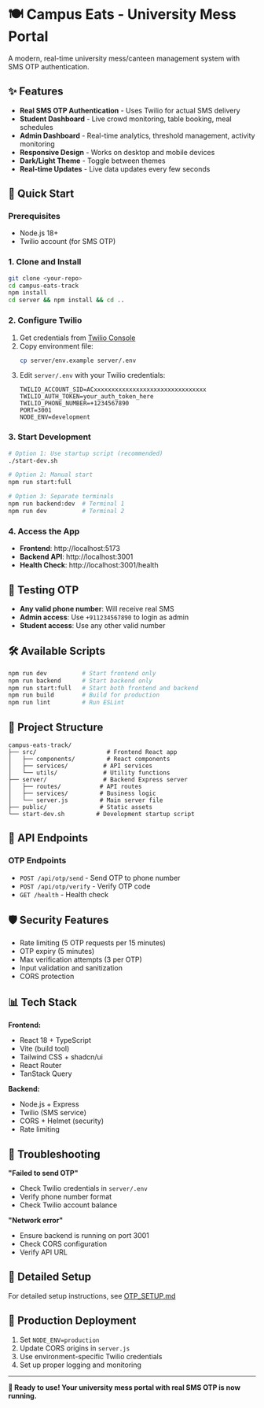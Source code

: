 # 🍽️ Campus Eats - University Mess Portal

A modern, real-time university mess/canteen management system with SMS OTP authentication.

## ✨ Features

- **Real SMS OTP Authentication** - Uses Twilio for actual SMS delivery
- **Student Dashboard** - Live crowd monitoring, table booking, meal schedules
- **Admin Dashboard** - Real-time analytics, threshold management, activity monitoring
- **Responsive Design** - Works on desktop and mobile devices
- **Dark/Light Theme** - Toggle between themes
- **Real-time Updates** - Live data updates every few seconds

## 🚀 Quick Start

### Prerequisites
- Node.js 18+ 
- Twilio account (for SMS OTP)

### 1. Clone and Install
```bash
git clone <your-repo>
cd campus-eats-track
npm install
cd server && npm install && cd ..
```

### 2. Configure Twilio
1. Get credentials from [Twilio Console](https://console.twilio.com/)
2. Copy environment file:
   ```bash
   cp server/env.example server/.env
   ```
3. Edit `server/.env` with your Twilio credentials:
   ```env
   TWILIO_ACCOUNT_SID=ACxxxxxxxxxxxxxxxxxxxxxxxxxxxxxxxx
   TWILIO_AUTH_TOKEN=your_auth_token_here
   TWILIO_PHONE_NUMBER=+1234567890
   PORT=3001
   NODE_ENV=development
   ```

### 3. Start Development
```bash
# Option 1: Use startup script (recommended)
./start-dev.sh

# Option 2: Manual start
npm run start:full

# Option 3: Separate terminals
npm run backend:dev  # Terminal 1
npm run dev          # Terminal 2
```

### 4. Access the App
- **Frontend**: http://localhost:5173
- **Backend API**: http://localhost:3001
- **Health Check**: http://localhost:3001/health

## 📱 Testing OTP

- **Any valid phone number**: Will receive real SMS
- **Admin access**: Use `+911234567890` to login as admin
- **Student access**: Use any other valid number

## 🛠️ Available Scripts

```bash
npm run dev          # Start frontend only
npm run backend      # Start backend only
npm run start:full   # Start both frontend and backend
npm run build        # Build for production
npm run lint         # Run ESLint
```

## 📁 Project Structure

```
campus-eats-track/
├── src/                    # Frontend React app
│   ├── components/         # React components
│   ├── services/          # API services
│   └── utils/             # Utility functions
├── server/                # Backend Express server
│   ├── routes/           # API routes
│   ├── services/         # Business logic
│   └── server.js         # Main server file
├── public/               # Static assets
└── start-dev.sh         # Development startup script
```

## 🔧 API Endpoints

### OTP Endpoints
- `POST /api/otp/send` - Send OTP to phone number
- `POST /api/otp/verify` - Verify OTP code
- `GET /health` - Health check

## 🛡️ Security Features

- Rate limiting (5 OTP requests per 15 minutes)
- OTP expiry (5 minutes)
- Max verification attempts (3 per OTP)
- Input validation and sanitization
- CORS protection

## 📊 Tech Stack

**Frontend:**
- React 18 + TypeScript
- Vite (build tool)
- Tailwind CSS + shadcn/ui
- React Router
- TanStack Query

**Backend:**
- Node.js + Express
- Twilio (SMS service)
- CORS + Helmet (security)
- Rate limiting

## 🚨 Troubleshooting

**"Failed to send OTP"**
- Check Twilio credentials in `server/.env`
- Verify phone number format
- Check Twilio account balance

**"Network error"**
- Ensure backend is running on port 3001
- Check CORS configuration
- Verify API URL

## 📖 Detailed Setup

For detailed setup instructions, see [OTP_SETUP.md](./OTP_SETUP.md)

## 🎯 Production Deployment

1. Set `NODE_ENV=production`
2. Update CORS origins in `server.js`
3. Use environment-specific Twilio credentials
4. Set up proper logging and monitoring

---

**🎉 Ready to use! Your university mess portal with real SMS OTP is now running.**